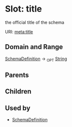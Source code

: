 # Slot: title


the official title of the schema

URI: [meta:title](https://w3id.org/biolink/biolinkml/meta/title)
## Domain and Range

[SchemaDefinition](SchemaDefinition.md) ->  <sub>OPT</sub> [String](String.md)
## Parents

## Children

## Used by

 * [SchemaDefinition](SchemaDefinition.md)
